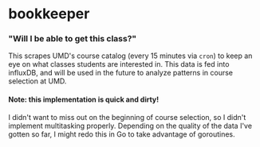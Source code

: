 # bookkeeper
### "Will I be able to get this class?"

This scrapes UMD's course catalog (every 15 minutes via `cron`) to keep an eye on what classes students are interested in.
This data is fed into influxDB, and will be used in the future to analyze patterns in course selection at UMD.

#### Note: this implementation is quick and dirty!
I didn't want to miss out on the beginning of course selection, so I didn't implement multitasking properly. Depending on the quality of the data I've gotten so far, I might redo this in Go to take advantage of goroutines.
